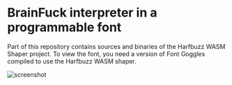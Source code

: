 # BrainFuck interpreter in a programmable font

Part of this repository contains sources and binaries of the Harfbuzz WASM Shaper project.
To view the font, you need a version of Font Goggles compiled to use the Harfbuzz WASM shaper.

![screenshot](https://github.com/user-attachments/assets/2be34d65-e9b2-4203-b366-13c356f24363)
